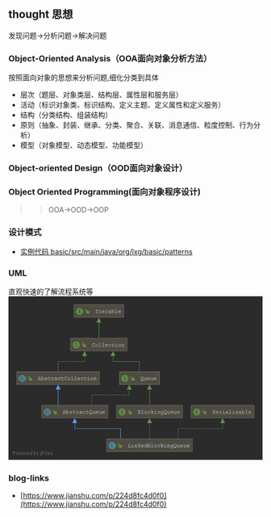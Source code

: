 ## thought 思想

发现问题->分析问题->解决问题

### Object-Oriented Analysis（OOA面向对象分析方法）
按照面向对象的思想来分析问题,细化分类到具体
- 层次（题层、对象类层、结构层、属性层和服务层）
- 活动（标识对象类、标识结构、定义主题、定义属性和定义服务）
- 结构（分类结构、组装结构）
- 原则（抽象、封装、继承、分类、聚合、关联、消息通信、粒度控制、行为分析）
- 模型（对象模型、动态模型、功能模型）

### Object-oriented Design（OOD面向对象设计）

### Object Oriented Programming(面向对象程序设计)

>> OOA->OOD->OOP

### 设计模式
- [实例代码 basic/src/main/java/org/lxg/basic/patterns](https://github.com/xuegangliu/javaBasic)

### UML
直观快速的了解流程系统等
![LinkedBlockingQueue类的关联类图](img/LinkedBlockingQueue.png)

### blog-links
- [https://www.jianshu.com/p/224d8fc4d0f0](https://www.jianshu.com/p/224d8fc4d0f0)